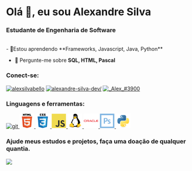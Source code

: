 <h1 align="left">Olá 👋, eu sou Alexandre Silva</h1>
<h3 align="left">Estudante de Engenharia de Software</h3>
<br>
- 🌱Estou aprendendo **Frameworks, Javascript, Java, Python**

- 💬 Pergunte-me sobre **SQL, HTML, Pascal**

<h3 align="left">Conect-se:</h3>
<p align="left">
<a href="https://twitter.com/alexsilvabello" target="blank"><img align="center" src="https://raw.githubusercontent.com/rahuldkjain/github-profile-readme-generator/master/src/images/icons/Social/twitter.svg" alt="alexsilvabello" height="30" width="40" /></a>
<a href="https://linkedin.com/in/alexandre-silva-dev/" target="blank"><img align="center" src="https://raw.githubusercontent.com/rahuldkjain/github-profile-readme-generator/master/src/images/icons/Social/linked-in-alt.svg" alt="alexandre-silva-dev/" height="30" width="40" /></a>
<a href="https://discord.gg/_Alex_#3900" target="blank"><img align="center" src="https://raw.githubusercontent.com/rahuldkjain/github-profile-readme-generator/master/src/images/icons/Social/discord.svg" alt="_Alex_#3900" height="30" width="40" /></a>
</p>

<h3 align="left">Linguagens e ferramentas:</h3>
<p align="left"> <a href="https://git-scm.com/" target="_blank" rel="noreferrer"> <img src="https://www.vectorlogo.zone/logos/git-scm/git-scm-icon.svg" alt="git" width="40" height="40"/> </a> <a href="https://www.w3.org/html/" target="_blank" rel="noreferrer"> <img src="https://raw.githubusercontent.com/devicons/devicon/master/icons/html5/html5-original-wordmark.svg" alt="html5" width="40" height="40"/> </a> <a href="https://www.w3schools.com/css/" target="_blank" rel="noreferrer"> <img src="https://raw.githubusercontent.com/devicons/devicon/master/icons/css3/css3-original-wordmark.svg" alt="css3" width="40" height="40"/> </a> <a href="https://developer.mozilla.org/en-US/docs/Web/JavaScript" target="_blank" rel="noreferrer"> <img src="https://raw.githubusercontent.com/devicons/devicon/master/icons/javascript/javascript-original.svg" alt="javascript" width="40" height="40"/> </a> <a href="https://www.linux.org/" target="_blank" rel="noreferrer"> <img src="https://raw.githubusercontent.com/devicons/devicon/master/icons/linux/linux-original.svg" alt="linux" width="40" height="40"/> </a> <a href="https://www.oracle.com/" target="_blank" rel="noreferrer"> <img src="https://raw.githubusercontent.com/devicons/devicon/master/icons/oracle/oracle-original.svg" alt="oracle" width="40" height="40"/> </a> <a href="https://www.photoshop.com/en" target="_blank" rel="noreferrer"> <img src="https://raw.githubusercontent.com/devicons/devicon/master/icons/photoshop/photoshop-line.svg" alt="photoshop" width="40" height="40"/> </a> <a href="https://www.python.org" target="_blank" rel="noreferrer"> <img src="https://raw.githubusercontent.com/devicons/devicon/master/icons/python/python-original.svg" alt="python" width="40" height="40"/> </a> </p>

<!--<p><img align="left" src="https://github-readme-stats.vercel.app/api/top-langs?username=alexsilvabello&show_icons=true&theme=dark&locale=en&layout=compact" alt="alexsilvabello" /></p>

<p>&nbsp;<img align="center" src="https://github-readme-stats.vercel.app/api?username=alexsilvabello&show_icons=true&theme=dark&locale=en" alt="alexsilvabello" /></p>-->

<h3>Ajude meus estudos e projetos, faça uma doação de qualquer quantia.</h3>
<p align="left">
<a href="https://link.mercadopago.com.br/alexsilvadev" target="blank"><img align="center" src="https://logodownload.org/wp-content/uploads/2019/06/mercado-pago-logo-6.png" width="90" /></a>
</p>
